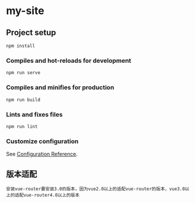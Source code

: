 # my-site

## Project setup

```
npm install
```

### Compiles and hot-reloads for development

```
npm run serve
```

### Compiles and minifies for production

```
npm run build
```

### Lints and fixes files

```
npm run lint
```

### Customize configuration

See [Configuration Reference](https://cli.vuejs.org/config/).

## 版本适配

```
安装vue-router要安装3.0的版本，因为vue2.0以上的适配vue-router的版本，vue3.0以上的适配vue-router4.0以上的版本
```

